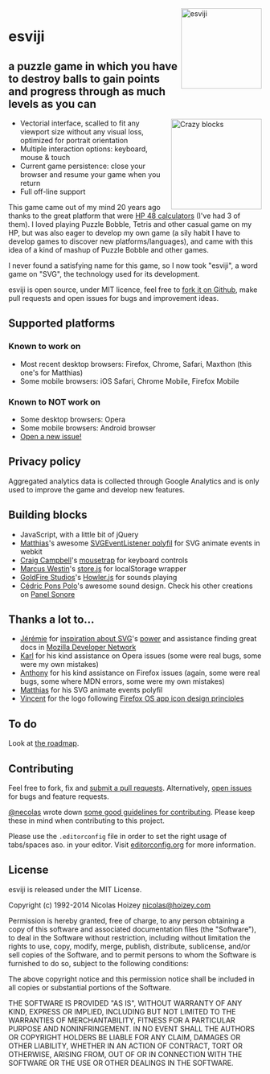 <img src="https://raw.githubusercontent.com/nhoizey/esviji/master/raw-sources/images/_sources/logo-esviji.png" alt="esviji" width="160" height="160" align="right" />

# esviji

## a puzzle game in which you have to destroy balls to gain points and progress through as much levels as you can

<img src="https://raw.githubusercontent.com/nhoizey/esviji/master/raw-sources/images/screenshots/04-unbreakable-blocks.png" alt="Crazy blocks" width="180" align="right" />

- Vectorial interface, scalled to fit any viewport size without any visual loss, optimized for portrait orientation
- Multiple interaction options: keyboard, mouse & touch
- Current game persistence: close your browser and resume your game when you return
- Full off-line support

This game came out of my mind 20 years ago thanks to the great platform that were [HP 48 calculators](http://en.wikipedia.org/wiki/HP-48_series) (I've had 3 of them). I loved playing Puzzle Bobble, Tetris and other casual game on my HP, but was also eager to develop my own game (a sily habit I have to develop games to discover new platforms/languages), and came with this idea of a kind of mashup of Puzzle Bobble and other games.

I never found a satisfying name for this game, so I now took "esviji", a word game on "SVG", the technology used for its development.

esviji is open source, under MIT licence, feel free to <a href="https://github.com/nhoizey/esviji">fork it on Github</a>, make pull requests and open issues for bugs and improvement ideas.


## Supported platforms

### Known to work on

- Most recent desktop browsers: Firefox, Chrome, Safari, Maxthon (this one's for Matthias)
- Some mobile browsers: iOS Safari, Chrome Mobile, Firefox Mobile

### Known to NOT work on

- Some desktop browsers: Opera
- Some mobile browsers: Android browser
- [Open a new issue!](https://github.com/nhoizey/esviji/issues/new)

## Privacy policy

Aggregated analytics data is collected through Google Analytics and is only used to improve the game and develop new features.

## Building blocks

- JavaScript, with a little bit of jQuery
- [Matthias](http://twitter.com/madsgraphics)'s awesome [SVGEventListener polyfil](https://github.com/madsgraphics/SVGEventListener) for SVG animate events in webkit
- [Craig Campbell](http://craig.is/)'s [mousetrap](http://craig.is/killing/mice) for keyboard controls
- [Marcus Westin](http://twitter.com/marcuswestin)'s [store.js](https://github.com/marcuswestin/store.js) for localStorage wrapper
- [GoldFire Studios](https://twitter.com/GoldFireStudios)'s [Howler.js](https://github.com/goldfire/howler.js) for sounds playing
- [Cédric Pons Polo](https://twitter.com/cedricponspolo)'s awesome sound design. Check his other creations on [Panel Sonore](http://www.panel-sonore.com/)

## Thanks a lot to…

- [Jérémie](http://twitter.com/JeremiePat) for [inspiration about SVG](http://jeremie.patonnier.net/tag/SVG)'s [power](http://jeremie.patonnier.net/experiences/parisweb2011/animation.svg) and assistance finding great docs in [Mozilla Developer Network](https://developer.mozilla.org/en-US/docs/SVG)
- [Karl](http://twitter.com/karlpro) for his kind assistance on Opera issues (some were real bugs, some were my own mistakes)
- [Anthony](http://twitter.com/rik24d) for his kind assistance on Firefox issues (again, some were real bugs, some where MDN errors, some were my own mistakes)
- [Matthias](http://twitter.com/madsgraphics) for his SVG animate events polyfil
- [Vincent](http://twitter.com/htmlzg) for the logo following [Firefox OS app icon design principles](http://www.mozilla.org/en-US/styleguide/products/firefoxos/icons/)

## To do

Look at [the roadmap](https://github.com/nhoizey/esviji/milestones).

## Contributing

Feel free to fork, fix and [submit a pull requests](https://github.com/nhoizey/esviji/issues). Alternatively, [open issues](https://github.com/nhoizey/esviji/issues/new) for bugs and feature requests.

[@necolas](https://github.com/necolas) wrote down [some good guidelines for contributing](https://github.com/necolas/issue-guidelines). Please keep these in mind when contributing to this project.

Please use the ```.editorconfig``` file in order to set the right usage of tabs/spaces aso. in your editor. Visit [editorconfig.org](http://editorconfig.org/) for more information.

## License

esviji is released under the MIT License.

Copyright (c) 1992-2014 Nicolas Hoizey <nicolas@hoizey.com>

Permission is hereby granted, free of charge, to any person obtaining a copy of this software and associated documentation files (the "Software"), to deal in the Software without restriction, including without limitation the rights to use, copy, modify, merge, publish, distribute, sublicense, and/or sell copies of the Software, and to permit persons to whom the Software is furnished to do so, subject to the following conditions:

The above copyright notice and this permission notice shall be included in all copies or substantial portions of the Software.

THE SOFTWARE IS PROVIDED "AS IS", WITHOUT WARRANTY OF ANY KIND, EXPRESS OR IMPLIED, INCLUDING BUT NOT LIMITED TO THE WARRANTIES OF MERCHANTABILITY, FITNESS FOR A PARTICULAR PURPOSE AND NONINFRINGEMENT. IN NO EVENT SHALL THE AUTHORS OR COPYRIGHT HOLDERS BE LIABLE FOR ANY CLAIM, DAMAGES OR OTHER LIABILITY, WHETHER IN AN ACTION OF CONTRACT, TORT OR OTHERWISE, ARISING FROM, OUT OF OR IN CONNECTION WITH THE SOFTWARE OR THE USE OR OTHER DEALINGS IN THE SOFTWARE.

